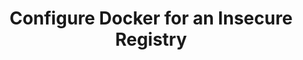 ---
layout: lab
title: Configure Docker for an Insecure Registry
permalink: /lab/configure-docker/
module: Configure Docker
---